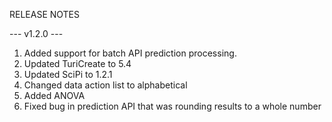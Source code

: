 RELEASE NOTES

--- v1.2.0 ---

1. Added support for batch API prediction processing.
2. Updated TuriCreate to 5.4
3. Updated SciPi to 1.2.1
4. Changed data action list to alphabetical
5. Added ANOVA
6. Fixed bug in prediction API that was rounding results to a whole number